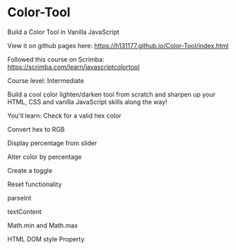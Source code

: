 # Color-Tool
Build a Color Tool in Vanilla JavaScript

View it on github pages here: https://h131177.github.io/Color-Tool/index.html

Followed this course on Scrimba:
https://scrimba.com/learn/javascriptcolortool

Course level: Intermediate

Build a cool color lighten/darken tool from scratch and sharpen up your HTML, CSS and vanilla JavaScript skills along the way!

You'll learn:
Check for a valid hex color

Convert hex to RGB

Display percentage from slider

Alter color by percentage

Create a toggle

Reset functionality

parseInt

textContent

Math.min and Math.max

HTML DOM style Property